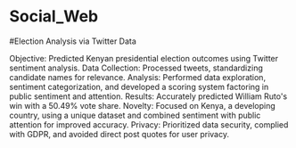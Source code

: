 # Social_Web
#Election Analysis via Twitter Data

Objective: Predicted Kenyan presidential election outcomes using Twitter sentiment analysis.
Data Collection: Processed tweets, standardizing candidate names for relevance.
Analysis: Performed data exploration, sentiment categorization, and developed a scoring system factoring in public sentiment and attention.
Results: Accurately predicted William Ruto's win with a 50.49% vote share.
Novelty: Focused on Kenya, a developing country, using a unique dataset and combined sentiment with public attention for improved accuracy.
Privacy: Prioritized data security, complied with GDPR, and avoided direct post quotes for user privacy.
